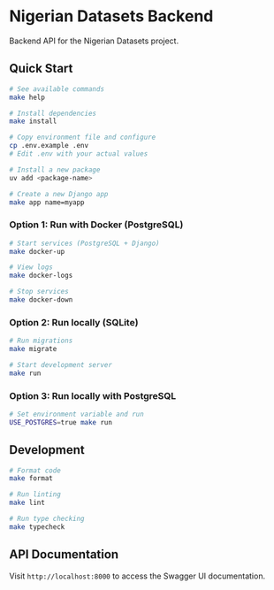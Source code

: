 # Nigerian Datasets Backend

Backend API for the Nigerian Datasets project.

## Quick Start

```bash
# See available commands
make help

# Install dependencies
make install

# Copy environment file and configure
cp .env.example .env
# Edit .env with your actual values

# Install a new package
uv add <package-name>

# Create a new Django app
make app name=myapp
```

### Option 1: Run with Docker (PostgreSQL)
```bash
# Start services (PostgreSQL + Django)
make docker-up

# View logs
make docker-logs

# Stop services
make docker-down
```

### Option 2: Run locally (SQLite)
```bash
# Run migrations
make migrate

# Start development server
make run
```

### Option 3: Run locally with PostgreSQL
```bash
# Set environment variable and run
USE_POSTGRES=true make run
```

## Development

```bash
# Format code
make format

# Run linting
make lint

# Run type checking
make typecheck
```

## API Documentation

Visit `http://localhost:8000` to access the Swagger UI documentation.
